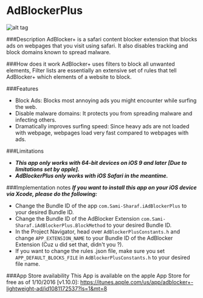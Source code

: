 # AdBlockerPlus
![alt tag](http://i.imgur.com/hEWEBUq.png)

###Description
AdBlocker+ is a safari content blocker extension that blocks ads on webpages that you visit using safari. It also disables tracking and block domains known to spread malware.

###How does it work
AdBlocker+ uses filters to block all unwanted elements, Filter lists are essentially an extensive set of rules that tell AdBlocker+ which elements of a website to block.

###Features
- Block Ads: Blocks most annoying ads you might encounter while surfing the web.
- Disable malware domains: It protects you from spreading malware and infecting others.
- Dramatically improves surfing speed: Since heavy ads are not loaded with webpage, webpages load very fast compared to webpages with ads.

###Limitations
- ***This app only works with 64-bit devices on iOS 9 and later [Due to limitations set by apple].***
- ***AdBlockerPlus only works with iOS Safari in the meantime.***

###Implementation notes
***If you want to install this app on your iOS device via Xcode, please do the following:***
- Change the Bundle ID of the app `com.Sami-Sharaf.iAdBlockerPlus` to your desired Bundle ID.
- Change the Bundle ID of the AdBlocker Extension `com.Sami-Sharaf.iAdBlockerPlus.BlockMethod` to your desired Bundle ID.
- In the Project Navigator, head over `AdBlockerPlusConstants.h` and change `APP_EXTENSION_NAME` to your Bundle ID of the AdBlocker Extension (Cuz u did set that, didn't you ?).
- If you want to change the rules .json file, make sure you set `APP_DEFAULT_BLOCKS_FILE` in `AdBlockerPlusConstants.h` to your desired file name.

###App Store availability
This App is available on the apple App Store for free as of 1/10/2016 [v1.10.0]:
https://itunes.apple.com/us/app/adblocker+-lightweight-ad/id1081172537?ls=1&mt=8
